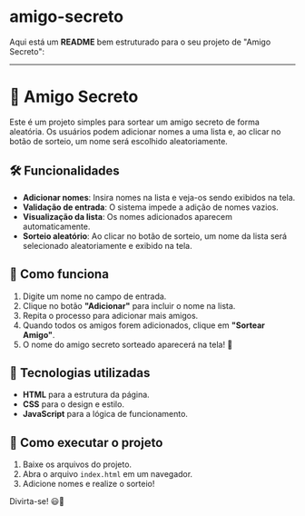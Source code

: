 # amigo-secreto

Aqui está um **README** bem estruturado para o seu projeto de "Amigo Secreto":  

---

# 🎁 Amigo Secreto  

Este é um projeto simples para sortear um amigo secreto de forma aleatória. Os usuários podem adicionar nomes a uma lista e, ao clicar no botão de sorteio, um nome será escolhido aleatoriamente.  

## 🛠 Funcionalidades  

- **Adicionar nomes**: Insira nomes na lista e veja-os sendo exibidos na tela.  
- **Validação de entrada**: O sistema impede a adição de nomes vazios.  
- **Visualização da lista**: Os nomes adicionados aparecem automaticamente.  
- **Sorteio aleatório**: Ao clicar no botão de sorteio, um nome da lista será selecionado aleatoriamente e exibido na tela.  

## 🎥 Como funciona  

1. Digite um nome no campo de entrada.  
2. Clique no botão **"Adicionar"** para incluir o nome na lista.  
3. Repita o processo para adicionar mais amigos.  
4. Quando todos os amigos forem adicionados, clique em **"Sortear Amigo"**.  
5. O nome do amigo secreto sorteado aparecerá na tela! 🎉  

## 🚀 Tecnologias utilizadas  

- **HTML** para a estrutura da página.  
- **CSS** para o design e estilo.  
- **JavaScript** para a lógica de funcionamento.  

## 📌 Como executar o projeto  

1. Baixe os arquivos do projeto.  
2. Abra o arquivo `index.html` em um navegador.  
3. Adicione nomes e realize o sorteio!  

Divirta-se! 😃🎁
